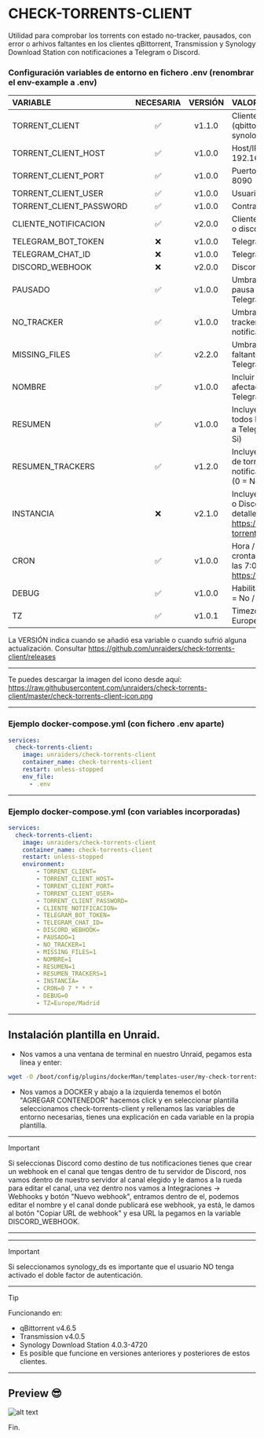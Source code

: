 # CHECK-TORRENTS-CLIENT

Utilidad para comprobar los torrents con estado no-tracker, pausados, con error o arhivos faltantes en los clientes qBittorrent, Transmission y Synology Download Station con notificaciones a Telegram o Discord.

### Configuración variables de entorno en fichero .env (renombrar el env-example a .env)

| VARIABLE                | NECESARIA | VERSIÓN | VALOR |
|:----------------------- |:---------:| :------:| :-------------|
| TORRENT_CLIENT          |     ✅    | v1.1.0  | Cliente de descarga de Torrents. (qbittorrent, transmission o synology_ds) |
| TORRENT_CLIENT_HOST     |     ✅    | v1.0.0  | Host/IP del cliente Torrent. Ejemplo: 192.168.2.20  |
| TORRENT_CLIENT_PORT     |     ✅    | v1.0.0  | Puerto del cliente Torrent. Ejemplo: 8090 |
| TORRENT_CLIENT_USER     |     ✅    | v1.0.0  | Usuario del cliente Torrent. |
| TORRENT_CLIENT_PASSWORD |     ✅    | v1.0.0  | Contraseña del cliente Torrent. |
| CLIENTE_NOTIFICACION    |     ✅    | v2.0.0  | Cliente de notificaciones. (telegram o discord) |
| TELEGRAM_BOT_TOKEN      |     ❌    | v1.0.0  | Telegram Bot Token. |
| TELEGRAM_CHAT_ID        |     ❌    | v1.0.0  | Telegram Chat ID. |
| DISCORD_WEBHOOK         |     ❌    | v2.0.0  | Discord Webhook. |
| PAUSADO                 |     ✅    | v1.0.0  | Umbral de torrents con el estado en pausa para enviar la notificación a Telegram o Discord. |
| NO_TRACKER              |     ✅    | v1.0.0  | Umbral de torrents con el estado tracker "Not working" para enviar la notificación a Telegram o Discord. |
| MISSING_FILES           |     ✅    | v2.2.0  | Umbral de torrents con archivos faltantes para enviar la notificación a Telegram o Discord. |
| NOMBRE                  |     ✅    | v1.0.0  | Incluir nombre/s de torrent/s afectados en la notificación a Telegram o Discord. (0 = No / 1 = Si) |
| RESUMEN                 |     ✅    | v1.0.0  | Incluye un resumen con el estado de todos los torrents en la notificación a Telegram o Discord. (0 = No / 1 = Si) |
| RESUMEN_TRACKERS        |     ✅    | v1.2.0  | Incluye un resumen con la cantidad de torrents en cada tracker en la notificación a Telegram o Discord. (0 = No / 1 = Si). |
| INSTANCIA               |     ❌    | v2.1.0  | Incluye en la notificación a Telegram o Discord el nombre de la instancia, detalles https://github.com/unraiders/check-torrents-client/releases/tag/v2.1.0 |
| CRON                    |     ✅    | v1.0.0  | Hora / fecha de ejecución. (formato crontab). ej., 0 7 * * * = cada día a las 7:00 AM, visita https://crontab.guru/ para más info. |
| DEBUG                   |     ✅    | v1.0.0  | Habilita el modo Debug en el log. (0 = No / 1 = Si) |
| TZ                      |     ✅    | v1.0.1  | Timezone (Por ejemplo: Europe/Madrid) |

La VERSIÓN indica cuando se añadió esa variable o cuando sufrió alguna actualización. Consultar https://github.com/unraiders/check-torrents-client/releases

---

Te puedes descargar la imagen del icono desde aquí: https://raw.githubusercontent.com/unraiders/check-torrents-client/master/check-torrents-client-icon.png

---

### Ejemplo docker-compose.yml (con fichero .env aparte)
```yaml
services:
  check-torrents-client:
    image: unraiders/check-torrents-client
    container_name: check-torrents-client
    restart: unless-stopped
    env_file:
      - .env
```

---

### Ejemplo docker-compose.yml (con variables incorporadas)
```yaml
services:
  check-torrents-client:
    image: unraiders/check-torrents-client
    container_name: check-torrents-client
    restart: unless-stopped
    environment:
        - TORRENT_CLIENT=
        - TORRENT_CLIENT_HOST=
        - TORRENT_CLIENT_PORT=
        - TORRENT_CLIENT_USER=
        - TORRENT_CLIENT_PASSWORD=
        - CLIENTE_NOTIFICACION=
        - TELEGRAM_BOT_TOKEN=
        - TELEGRAM_CHAT_ID=
        - DISCORD_WEBHOOK=
        - PAUSADO=1
        - NO_TRACKER=1
        - MISSING_FILES=1
        - NOMBRE=1
        - RESUMEN=1
        - RESUMEN_TRACKERS=1
        - INSTANCIA=
        - CRON=0 7 * * *
        - DEBUG=0
        - TZ=Europe/Madrid
```

---

## Instalación plantilla en Unraid.

- Nos vamos a una ventana de terminal en nuestro Unraid, pegamos esta línea y enter:
```sh
wget -O /boot/config/plugins/dockerMan/templates-user/my-check-torrents-client.xml https://raw.githubusercontent.com/unraiders/check-torrents-client/refs/heads/main/my-check-torrents-client.xml
```
- Nos vamos a DOCKER y abajo a la izquierda tenemos el botón "AGREGAR CONTENEDOR" hacemos click y en seleccionar plantilla seleccionamos check-torrents-client y rellenamos las variables de entorno necesarias, tienes una explicación en cada variable en la propia plantilla.

---

  > [!IMPORTANT]
  > Si seleccionas Discord como destino de tus notificaciones tienes que crear un webhook en el canal que tengas dentro de tu
  > servidor de Discord, nos vamos dentro de nuestro servidor al canal elegido y le damos a la rueda para editar el canal, una vez 
  > dentro nos vamos a Integraciones -> Webhooks y botón "Nuevo webhook", entramos dentro de el, podemos editar el nombre y el 
  > canal donde publicará ese webhook, ya está, le damos al botón "Copiar URL de webhook" y esa URL la pegamos en la variable 
  > DISCORD_WEBHOOK.

---

---

  > [!IMPORTANT]
  > Si seleccionamos synology_ds es importante que el usuario NO tenga activado el doble factor de autenticación.

---

  > [!TIP]
  > Funcionando en:
  >  - qBittorrent v4.6.5
  >  - Transmission v4.0.5
  >  - Synology Download Station 4.0.3-4720
  >  - Es posible que funcione en versiones anteriores y posteriores de estos clientes.

---

## Preview 😎

![alt text](https://github.com/unraiders/imagenes/blob/main/check-torrents-client-image.jpeg)

Fin.

